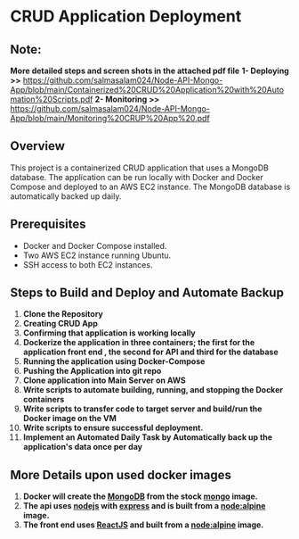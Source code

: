 
# CRUD Application Deployment

## Note:
**More detailed steps and screen shots in the attached pdf file**
**1- Deploying >>** https://github.com/salmasalam024/Node-API-Mongo-App/blob/main/Containerized%20CRUD%20Application%20with%20Automation%20Scripts.pdf
**2- Monitoring >>** https://github.com/salmasalam024/Node-API-Mongo-App/blob/main/Monitoring%20CRUP%20App%20.pdf


## Overview
This project is a containerized CRUD application that uses a MongoDB database. The application can be run locally with Docker and Docker Compose and deployed to an AWS EC2 instance. The MongoDB database is automatically backed up daily.

## Prerequisites
- Docker and Docker Compose installed.
- Two AWS EC2 instance running Ubuntu.
- SSH access to both EC2 instances.

## Steps to Build and Deploy and Automate Backup

1. **Clone the Repository**
1. **Creating CRUD App** 
2. **Confirming that application is working locally**
3. **Dockerize the application in three containers; the first for the application front end , the second for API and third for the database**
4. **Running the application using Docker-Compose**
5. **Pushing the Application into git repo** 
6. **Clone application into Main Server on AWS**
7. **Write scripts to automate building, running, and stopping the Docker containers**
8. **Write scripts to transfer code to target server and build/run the Docker image on the VM**
9. **Write scripts to  ensure successful deployment.**
10. **Implement an Automated Daily Task by Automatically back up the application's data once per day**


## More Details upon used docker images
1. **Docker will create the [MongoDB](https://www.mongodb.com/) from the stock [mongo](https://hub.docker.com/_/mongo) image.**
2. **The api uses [nodejs](https://nodejs.org/) with [express](http://expressjs.com/) and is built from a [node:alpine](https://hub.docker.com/_/node) image.**
3. **The front end uses [ReactJS](https://reactjs.org/) and built from a [node:alpine](https://hub.docker.com/_/node) image.**
